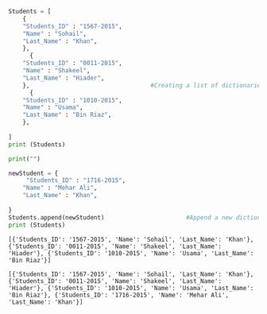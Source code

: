 

```python
Students = [
    {
    "Students_ID" : "1567-2015",
    "Name" : "Sohail",
    "Last_Name" : "Khan",
    },
      {
    "Students_ID" : "0011-2015",
    "Name" : "Shakeel",
    "Last_Name" : "Hiader",
    },                                  #Creating a list of dictionaries
      {
    "Students_ID" : "1010-2015",
    "Name" : "Usama",
    "Last_Name" : "Bin Riaz",
    },
    
]
print (Students)

print("")

newStudent = {
     "Students_ID" : "1716-2015",
    "Name" : "Mehar Ali",
    "Last_Name" : "Khan",
      
}
Students.append(newStudent)                       #Append a new dictionary to a list of dictionaries
print (Students)
```

    [{'Students_ID': '1567-2015', 'Name': 'Sohail', 'Last_Name': 'Khan'}, {'Students_ID': '0011-2015', 'Name': 'Shakeel', 'Last_Name': 'Hiader'}, {'Students_ID': '1010-2015', 'Name': 'Usama', 'Last_Name': 'Bin Riaz'}]
    
    [{'Students_ID': '1567-2015', 'Name': 'Sohail', 'Last_Name': 'Khan'}, {'Students_ID': '0011-2015', 'Name': 'Shakeel', 'Last_Name': 'Hiader'}, {'Students_ID': '1010-2015', 'Name': 'Usama', 'Last_Name': 'Bin Riaz'}, {'Students_ID': '1716-2015', 'Name': 'Mehar Ali', 'Last_Name': 'Khan'}]
    
